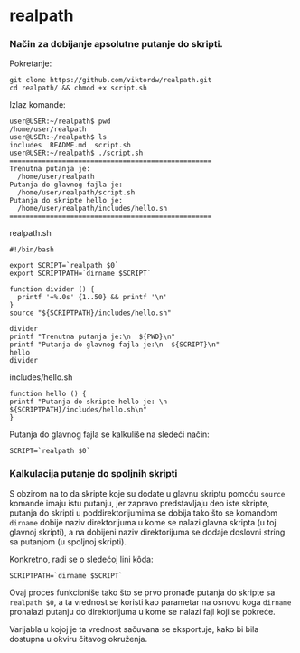 # realpath
### Način za dobijanje apsolutne putanje do skripti.

Pokretanje:

```
git clone https://github.com/viktordw/realpath.git
cd realpath/ && chmod +x script.sh
```

Izlaz komande:

```
user@USER:~/realpath$ pwd
/home/user/realpath
user@USER:~/realpath$ ls
includes  README.md  script.sh
user@USER:~/realpath$ ./script.sh
==================================================
Trenutna putanja je:
  /home/user/realpath
Putanja do glavnog fajla je:
  /home/user/realpath/script.sh
Putanja do skripte hello je:
  /home/user/realpath/includes/hello.sh
==================================================
```

realpath.sh

```
#!/bin/bash

export SCRIPT=`realpath $0`
export SCRIPTPATH=`dirname $SCRIPT`

function divider () {
  printf '=%.0s' {1..50} && printf '\n'
}
source "${SCRIPTPATH}/includes/hello.sh"

divider
printf "Trenutna putanja je:\n  ${PWD}\n"
printf "Putanja do glavnog fajla je:\n  ${SCRIPT}\n"
hello
divider
```

includes/hello.sh

```
function hello () {
printf "Putanja do skripte hello je: \n  ${SCRIPTPATH}/includes/hello.sh\n"
}
```

Putanja do glavnog fajla se kalkuliše na sledeći način:

```
SCRIPT=`realpath $0`
```

### Kalkulacija putanje do spoljnih skripti

S obzirom na to da skripte koje su dodate u glavnu skriptu pomoću `source` komande imaju istu putanju, jer zapravo predstavljaju deo iste skripte, putanja do skripti u poddirektorijumima se dobija tako što se komandom `dirname` dobije naziv direktorijuma u kome se nalazi glavna skripta (u toj glavnoj skripti), a na dobijeni naziv direktorijuma se dodaje doslovni string sa putanjom (u spoljnoj skripti).

Konkretno, radi se o sledećoj lini kôda:

```
SCRIPTPATH=`dirname $SCRIPT`
```

Ovaj proces funkcioniše tako što se prvo pronađe putanja do skripte sa `realpath $0`, a ta vrednost se koristi kao parametar na osnovu koga `dirname` pronalazi putanju do direktorijuma u kome se nalazi fajl koji se pokreće.

Varijabla u kojoj je ta vrednost sačuvana se eksportuje, kako bi bila dostupna u okviru čitavog okruženja.
